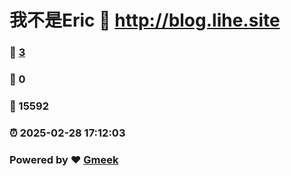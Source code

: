 # 我不是Eric :link: http://blog.lihe.site 
### :page_facing_up: [3](http://blog.lihe.site/tag.html) 
### :speech_balloon: 0 
### :hibiscus: 15592 
### :alarm_clock: 2025-02-28 17:12:03 
### Powered by :heart: [Gmeek](https://github.com/Meekdai/Gmeek)
